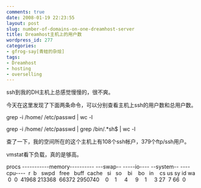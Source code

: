 ```yaml
---
comments: true
date: 2008-01-19 22:23:55
layout: post
slug: number-of-domains-on-one-dreamhost-server
title: Dreamhost主机上的用户数
wordpress_id: 277
categories:
- gfrog-say[青蛙的杂烩]
tags:
- Dreamhost
- hosting
- overselling
---
```


ssh到我的DH主机上总感觉慢慢的，很不爽。

今天在这里发现了下面两条命令，可以分别查看主机上ssh的用户数和总用户数。

grep -i /home/ /etc/passwd | wc -l

grep -i /home/ /etc/passwd | grep /bin/.*sh$ | wc -l

查了一下，我的空间所在的这个主机上有108个ssh帐户，379个ftp/ssh用户。

vmstat看下负载，真的是够高。

procs -----------memory---------- ---swap-- -----io---- --system-- ----cpu----
 r  b   swpd   free   buff  cache   si   so    bi    bo   in    cs us sy id wa
 0  0  41968 213368  66372 2950740    0    1     4     9    1     3 27  7 66  0
